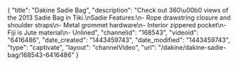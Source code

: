 {
    "title": "Dakine Sadie Bag",
    "description": "Check out 360\u00b0 views of the 2013 Sadie Bag in Tiki.\nSadie Features:\n- Rope drawstring closure and shoulder straps\n- Metal grommet hardware\n- Interior zippered pocket\n- Fiji is Jute material\n- Unlined",
    "channelid": "168543",
    "videoid": "6416486",
    "date_created": "1443459743",
    "date_modified": "1443459743",
    "type": "captivate",
    "layout": "channelVideo",
    "url": "\/dakine\/dakine-sadie-bag\/168543-6416486"
}